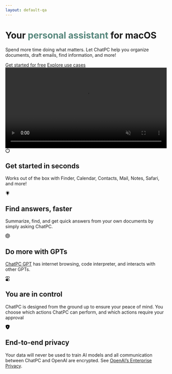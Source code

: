 ```yaml
---
layout: default-qa
---
```


<div class="container">
  <div class="row align-items-center g-lg-3 py-4">
    <div class="col-xl-5 text-center text-lg-start">
      <h1 class="display-6 fw-bold lh-1 mb-3">
        Your <span style="color: #56877c;">personal assistant</span> for macOS
      </h1>
      <p class="col-xl-10 fs-5">
        Spend more time doing what matters. Let ChatPC help you organize documents, draft emails, find information, and more!
      </p>
      <div class="d-grid gap-2 d-md-flex justify-content-md-center justify-content-lg-start mb-4 mb-lg-3">
        <a class="btn btn-primary px-4 me-md-2" href="/docs/macos/getting-started/">Get started for free</a>
        <a class="btn btn-outline-secondary px-4" href="/docs/macos/use-cases/">Explore use cases</a>
      </div>
    </div>
    <div class="col-xl-7 col-lg-12 mx-auto">
      <video src="images/landing/compose-email.mp4" style="width: 100%;" muted autoplay playsinline loop>
        <p>
          Your browser doesn't support HTML video. Here is a
          <a href="images/landing/compose-email.mp4">link to the demo video</a> instead.
        </p>
      </video>
    </div>
  </div>

  <div class="pb-2 border-bottom"></div>
  <div class="row g-4 py-5 row-cols-1 row-cols-lg-3">
    <div class="col d-flex align-items-start">
      <div class="icon-square bg-gradient flex-shrink-0 me-3">
        <svg width="1em" height="1em" xmlns="http://www.w3.org/2000/svg" viewBox="0 0 310 310" xml:space="preserve"><g id="XMLID_15_"><path id="XMLID_16_" d="M221.742,46.906c-7.28-3.954-16.387-1.259-20.341,6.021c-3.955,7.279-1.259,16.386,6.02,20.341 C242.937,92.561,265,129.626,265,170c0,60.654-49.346,110-110,110S45,230.654,45,170c0-40.198,21.921-77.186,57.208-96.531 c7.265-3.982,9.925-13.1,5.943-20.364c-3.983-7.264-13.101-9.925-20.364-5.943C42.891,71.775,15,118.844,15,170 c0,77.196,62.804,140,140,140s140-62.804,140-140C295,118.62,266.929,71.453,221.742,46.906z"/><path id="XMLID_17_" d="M155,130c8.284,0,15-6.716,15-15V15c0-8.284-6.716-15-15-15c-8.284,0-15,6.716-15,15v100 C140,123.284,146.716,130,155,130z"/></g></svg>
      </div>
      <div>
        <h2>Get started in seconds</h2>
        <p>Works out of the box with Finder, Calendar, Contacts, Mail, Notes, Safari, and more!</p>
      </div>
    </div>
    <div class="col d-flex align-items-start">
      <div class="icon-square bg-gradient flex-shrink-0 me-3">
        <svg width="1em" height="1em" viewBox="0 0 493.761 493.762" xmlns="http://www.w3.org/2000/svg" xml:space="preserve"><g><g><g id="Icons_15_"><g><path d="M290.652,402.646h-87.595c-6.781,0-12.283,5.503-12.283,12.283c0,6.785,5.502,12.287,12.283,12.287h87.595 c6.781,0,12.289-5.502,12.289-12.287C302.942,408.149,297.435,402.646,290.652,402.646z"/><path d="M224.299,474.245c1.666,11.026,11.086,19.517,22.586,19.517c11.488,0,20.93-8.487,22.589-19.517 c15.037-0.888,26.987-13.245,26.987-28.504H197.25C197.25,461.009,209.235,473.375,224.299,474.245z"/><path d="M246.884,70.87c9.062,0,16.387-7.335,16.387-16.381V16.381C263.271,7.332,255.947,0,246.884,0 c-9.053,0-16.377,7.332-16.377,16.381v38.108C230.508,63.535,237.832,70.87,246.884,70.87z"/><path d="M139.39,94.736c3.217,4.417,8.209,6.761,13.283,6.761c3.326,0,6.699-1.017,9.609-3.129 c7.313-5.312,8.945-15.555,3.633-22.873l-22.396-30.84c-5.326-7.312-15.549-8.96-22.887-3.632 c-7.311,5.309-8.943,15.555-3.631,22.873L139.39,94.736z"/><path d="M354.354,334.861c-5.313-7.312-15.549-8.934-22.881-3.621c-7.306,5.317-8.937,15.562-3.61,22.879l22.409,30.841 c3.196,4.407,8.188,6.753,13.265,6.753c3.338,0,6.698-1.017,9.608-3.128c7.312-5.319,8.942-15.565,3.619-22.884L354.354,334.861 z"/><path d="M99.502,149.684l-36.252-11.79c-8.686-2.799-17.846,1.911-20.648,10.518c-2.803,8.597,1.904,17.843,10.508,20.642 l36.252,11.79c1.693,0.544,3.387,0.809,5.066,0.809c6.91,0,13.324-4.4,15.582-11.327 C112.812,161.729,108.106,152.482,99.502,149.684z"/><path d="M440.649,260.538l-36.243-11.773c-8.611-2.778-17.841,1.918-20.638,10.516c-2.802,8.606,1.918,17.848,10.521,20.646 l36.252,11.772c1.681,0.545,3.373,0.807,5.054,0.807c6.909,0,13.323-4.407,15.581-11.324 C453.971,272.572,449.258,263.337,440.649,260.538z"/><path d="M89.375,248.765L53.11,260.522c-8.604,2.79-13.324,12.026-10.521,20.635c2.238,6.927,8.664,11.334,15.574,11.334 c1.668,0,3.381-0.267,5.061-0.811l36.258-11.756c8.611-2.792,13.33-12.03,10.529-20.635 C107.229,250.689,98.059,245.986,89.375,248.765z"/><path d="M399.35,181.653c1.681,0,3.373-0.265,5.056-0.809l36.243-11.773c8.608-2.799,13.322-12.039,10.526-20.642 c-2.803-8.6-12.077-13.3-20.635-10.518l-36.252,11.772c-8.604,2.798-13.322,12.038-10.521,20.642 C386.02,177.246,392.44,181.653,399.35,181.653z"/><path d="M139.412,334.855l-22.431,30.822c-5.326,7.318-3.707,17.563,3.619,22.883c2.896,2.119,6.27,3.138,9.609,3.138 c5.074,0,10.066-2.336,13.264-6.744l22.43-30.824c5.326-7.316,3.707-17.562-3.619-22.883 C154.991,325.898,144.702,327.538,139.412,334.855z"/><path d="M350.258,44.654l-22.396,30.84c-5.312,7.318-3.681,17.562,3.633,22.873c2.91,2.112,6.283,3.129,9.608,3.129 c5.074,0,10.065-2.343,13.276-6.761l22.396-30.841c5.311-7.318,3.68-17.564-3.634-22.873 C365.786,35.68,355.584,37.326,350.258,44.654z"/><path d="M365.194,215.404c0-65.354-52.976-118.333-118.322-118.333c-65.359,0-118.336,52.979-118.336,118.333 c0,27.569,9.482,52.884,25.322,72.981c13.881,17.612,27.027,36.839,38.42,56.187v39.306h108.516v-38.263 c11.288-18.818,25.881-40.484,39.065-57.211C355.713,268.301,365.194,242.991,365.194,215.404z"/></g></g></g></g></svg>
      </div>
      <div>
        <h2>Find answers, faster</h2>
        <p>Summarize, find, and get quick answers from your own documents by simply asking ChatPC.</p>
      </div>
    </div>
    <div class="col d-flex align-items-start">
      <div class="icon-square bg-gradient flex-shrink-0 me-3">
        <svg width="1em" height="1em" viewBox="0 0 320 320" xmlns="http://www.w3.org/2000/svg"><path d="m297.06 130.97c7.26-21.79 4.76-45.66-6.85-65.48-17.46-30.4-52.56-46.04-86.84-38.68-15.25-17.18-37.16-26.95-60.13-26.81-35.04-.08-66.13 22.48-76.91 55.82-22.51 4.61-41.94 18.7-53.31 38.67-17.59 30.32-13.58 68.54 9.92 94.54-7.26 21.79-4.76 45.66 6.85 65.48 17.46 30.4 52.56 46.04 86.84 38.68 15.24 17.18 37.16 26.95 60.13 26.8 35.06.09 66.16-22.49 76.94-55.86 22.51-4.61 41.94-18.7 53.31-38.67 17.57-30.32 13.55-68.51-9.94-94.51zm-120.28 168.11c-14.03.02-27.62-4.89-38.39-13.88.49-.26 1.34-.73 1.89-1.07l63.72-36.8c3.26-1.85 5.26-5.32 5.24-9.07v-89.83l26.93 15.55c.29.14.48.42.52.74v74.39c-.04 33.08-26.83 59.9-59.91 59.97zm-128.84-55.03c-7.03-12.14-9.56-26.37-7.15-40.18.47.28 1.3.79 1.89 1.13l63.72 36.8c3.23 1.89 7.23 1.89 10.47 0l77.79-44.92v31.1c.02.32-.13.63-.38.83l-64.41 37.19c-28.69 16.52-65.33 6.7-81.92-21.95zm-16.77-139.09c7-12.16 18.05-21.46 31.21-26.29 0 .55-.03 1.52-.03 2.2v73.61c-.02 3.74 1.98 7.21 5.23 9.06l77.79 44.91-26.93 15.55c-.27.18-.61.21-.91.08l-64.42-37.22c-28.63-16.58-38.45-53.21-21.95-81.89zm221.26 51.49-77.79-44.92 26.93-15.54c.27-.18.61-.21.91-.08l64.42 37.19c28.68 16.57 38.51 53.26 21.94 81.94-7.01 12.14-18.05 21.44-31.2 26.28v-75.81c.03-3.74-1.96-7.2-5.2-9.06zm26.8-40.34c-.47-.29-1.3-.79-1.89-1.13l-63.72-36.8c-3.23-1.89-7.23-1.89-10.47 0l-77.79 44.92v-31.1c-.02-.32.13-.63.38-.83l64.41-37.16c28.69-16.55 65.37-6.7 81.91 22 6.99 12.12 9.52 26.31 7.15 40.1zm-168.51 55.43-26.94-15.55c-.29-.14-.48-.42-.52-.74v-74.39c.02-33.12 26.89-59.96 60.01-59.94 14.01 0 27.57 4.92 38.34 13.88-.49.26-1.33.73-1.89 1.07l-63.72 36.8c-3.26 1.85-5.26 5.31-5.24 9.06l-.04 89.79zm14.63-31.54 34.65-20.01 34.65 20v40.01l-34.65 20-34.65-20z"/></svg>
      </div>
      <div>
        <h2>Do more with GPTs</h2>
        <p><a href="https://chat.openai.com/g/g-611zFFIQR-chatpc-connect-with-macos" target="_blank">ChatPC GPT</a> has internet browsing, code interpreter, and interacts with other GPTs.</p>
      </div>
    </div>
    <div class="col d-flex align-items-start">
      <div class="icon-square bg-gradient flex-shrink-0 me-3">
        <svg width="1em" height="1em" xmlns="http://www.w3.org/2000/svg" viewBox="0 0 16 16"><path d="M4.5 9a3.5 3.5 0 1 0 0 7h7a3.5 3.5 0 1 0 0-7zm7 6a2.5 2.5 0 1 1 0-5 2.5 2.5 0 0 1 0 5m-7-14a2.5 2.5 0 1 0 0 5 2.5 2.5 0 0 0 0-5m2.45 0A3.5 3.5 0 0 1 8 3.5 3.5 3.5 0 0 1 6.95 6h4.55a2.5 2.5 0 0 0 0-5zM4.5 0h7a3.5 3.5 0 1 1 0 7h-7a3.5 3.5 0 1 1 0-7"/></svg>
      </div>
      <div>
        <h2>You are in control</h2>
        <p>ChatPC is designed from the ground up to ensure your peace of mind. You choose which actions ChatPC can perform, and which actions require your approval</p>
      </div>
    </div>
    <div class="col d-flex align-items-start">
      <div class="icon-square bg-gradient flex-shrink-0 me-3">
        <svg  width="1em" height="1em" xmlns="http://www.w3.org/2000/svg" viewBox="0 0 16 16"><path fill-rule="evenodd" d="M8 0c-.69 0-1.843.265-2.928.56-1.11.3-2.229.655-2.887.87a1.54 1.54 0 0 0-1.044 1.262c-.596 4.477.787 7.795 2.465 9.99a11.8 11.8 0 0 0 2.517 2.453c.386.273.744.482 1.048.625.28.132.581.24.829.24s.548-.108.829-.24a7 7 0 0 0 1.048-.625 11.8 11.8 0 0 0 2.517-2.453c1.678-2.195 3.061-5.513 2.465-9.99a1.54 1.54 0 0 0-1.044-1.263 63 63 0 0 0-2.887-.87C9.843.266 8.69 0 8 0m0 5a1.5 1.5 0 0 1 .5 2.915l.385 1.99a.5.5 0 0 1-.491.595h-.788a.5.5 0 0 1-.49-.595l.384-1.99A1.5 1.5 0 0 1 8 5"/></svg>
      </div>
      <div>
        <h2>End-to-end privacy</h2>
        <p>Your data will never be used to train AI models and all communication between ChatPC and OpenAI are encrypted. See <a href="https://openai.com/enterprise-privacy" target="_blank">OpenAI’s Enterprise Privacy</a>.</p>
      </div>
    </div>
  </div>
</div>